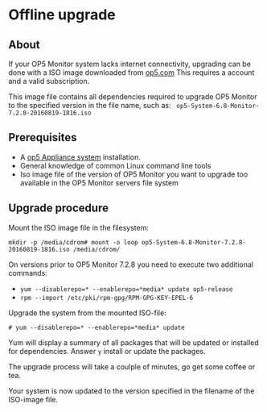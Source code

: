 # Offline upgrade

## About

If your OP5 Monitor system lacks internet connectivity, upgrading can be done with a ISO image downloaded from [op5.com](https://www.op5.com/download-op5-monitor/archive/) This requires a account and a valid subscription.

This image file contains all dependencies required to upgrade OP5 Monitor to the specified version in the file name, such as: ` op5-System-6.8-Monitor-7.2.8-20160819-1816.iso`

## Prerequisites

- A [op5 Appliance system](https://kb.op5.com/display/APSDOC/op5+Appliance+System) installation.
- General knowledge of common Linux command line tools
- Iso image file of the version of OP5 Monitor you want to upgrade too available in the OP5 Monitor servers file system

## Upgrade procedure

Mount the ISO image file in the filesystem:

```
mkdir -p /media/cdrom# mount -o loop op5-System-6.8-Monitor-7.2.8-20160819-1816.iso /media/cdrom/
```

On versions prior to OP5 Monitor 7.2.8 you need to execute two additional commands:

- `yum --disablerepo=* --enablerepo=*media* update op5-release`
- `rpm --import /etc/pki/rpm-gpg/RPM-GPG-KEY-EPEL-6`

Upgrade the system from the mounted ISO-file:

`# yum --disablerepo=* --enablerepo=*media* update`

Yum will display a summary of all packages that will be updated or installed for dependencies. Answer `y` install or update the packages.

The upgrade process will take a coulple of minutes, go get some coffee or tea.

Your system is now updated to the version specified in the filename of the ISO-image file.

